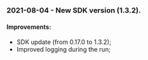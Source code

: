 ### 2021-08-04 - New SDK version (1.3.2).
#### Improvements:
- SDK update (from 0.17.0 to 1.3.2);
- Improved logging during the run;
